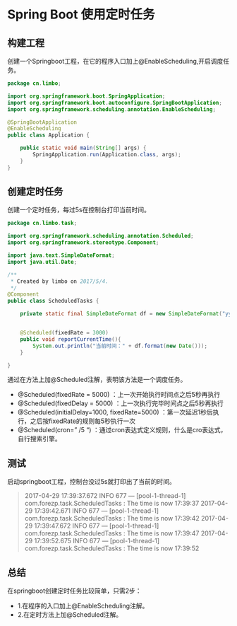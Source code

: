 # Spring Boot 使用定时任务

## 构建工程

创建一个Springboot工程，在它的程序入口加上@EnableScheduling,开启调度任务。

```java
package cn.limbo;

import org.springframework.boot.SpringApplication;
import org.springframework.boot.autoconfigure.SpringBootApplication;
import org.springframework.scheduling.annotation.EnableScheduling;

@SpringBootApplication
@EnableScheduling
public class Application {

	public static void main(String[] args) {
		SpringApplication.run(Application.class, args);
	}
}

```

## 创建定时任务

创建一个定时任务，每过5s在控制台打印当前时间。

```java
package cn.limbo.task;

import org.springframework.scheduling.annotation.Scheduled;
import org.springframework.stereotype.Component;

import java.text.SimpleDateFormat;
import java.util.Date;

/**
 * Created by limbo on 2017/5/4.
 */
@Component
public class ScheduledTasks {

	private static final SimpleDateFormat df = new SimpleDateFormat("yyyy-MM-dd HH:mm:ss");


	@Scheduled(fixedRate = 3000)
	public void reportCurrentTime(){
		System.out.println("当前时间：" + df.format(new Date()));
	}

}
```

通过在方法上加@Scheduled注解，表明该方法是一个调度任务。

- @Scheduled(fixedRate = 5000) ：上一次开始执行时间点之后5秒再执行
- @Scheduled(fixedDelay = 5000) ：上一次执行完毕时间点之后5秒再执行
- @Scheduled(initialDelay=1000, fixedRate=5000) ：第一次延迟1秒后执行，之后按fixedRate的规则每5秒执行一次
- @Scheduled(cron=” /5 “) ：通过cron表达式定义规则，什么是cro表达式，自行搜索引擎。

## 测试

启动springboot工程，控制台没过5s就打印出了当前的时间。

> 2017-04-29 17:39:37.672 INFO 677 — [pool-1-thread-1] com.forezp.task.ScheduledTasks : The time is now 17:39:37 
> 2017-04-29 17:39:42.671 INFO 677 — [pool-1-thread-1] com.forezp.task.ScheduledTasks : The time is now 17:39:42 
> 2017-04-29 17:39:47.672 INFO 677 — [pool-1-thread-1] com.forezp.task.ScheduledTasks : The time is now 17:39:47 
> 2017-04-29 17:39:52.675 INFO 677 — [pool-1-thread-1] com.forezp.task.ScheduledTasks : The time is now 17:39:52

## 总结

在springboot创建定时任务比较简单，只需2步：

- 1.在程序的入口加上@EnableScheduling注解。
- 2.在定时方法上加@Scheduled注解。